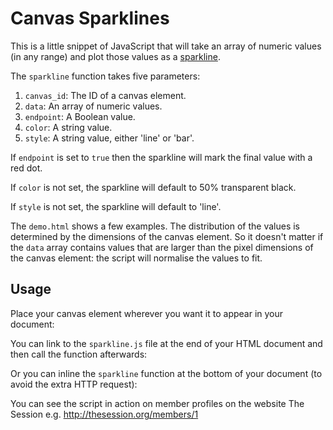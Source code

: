 # Canvas Sparklines

This is a little snippet of JavaScript that will take an array of numeric values (in any range) and plot those values as a [sparkline](http://www.edwardtufte.com/bboard/q-and-a-fetch-msg?msg_id=0001OR&topic_id=1).

The <code>sparkline</code> function takes five parameters:

1. <code>canvas_id</code>: The ID of a canvas element.
2. <code>data</code>: An array of numeric values.
3. <code>endpoint</code>: A Boolean value.
4. <code>color</code>: A string value.
5. <code>style</code>: A string value, either 'line' or 'bar'.

If <code>endpoint</code> is set to <code>true</code> then the sparkline will mark the final value with a red dot.

If <code>color</code> is not set, the sparkline will default to 50% transparent black.

If <code>style</code> is not set, the sparkline will default to 'line'.

The <code>demo.html</code> shows a few examples. The distribution of the values is determined by the dimensions of the canvas element. So it doesn't matter if the <code>data</code> array contains values that are larger than the pixel dimensions of the canvas element: the script will normalise the values to fit.

## Usage

Place your canvas element wherever you want it to appear in your document:

  <canvas id="mycanvas" width="90" height="18"></canvas>

You can link to the <code>sparkline.js</code> file at the end of your HTML document and then call the function afterwards:


  <script src="sparkline.js"></script>
  <script>
  sparkline ('mycanvas', [145, 123, 121, 78, 23, 9, 23, 24, 25, 89, 35, 124, 78, 98], true);
  </script>

Or you can inline the <code>sparkline</code> function at the bottom of your document (to avoid the extra HTTP request):

  <script>
  var sparkline = function(canvas_id, data, endpoint, color, style) {
  ...
  };
  sparkline('mycanvas', [145, 123, 121, 78, 23, 9, 23, 24, 25, 89, 35, 124, 78, 98], true, 'rgba(0,0,255,.5)','line');
  </script>

You can see the script in action on member profiles on the website The Session e.g. <http://thesession.org/members/1>
